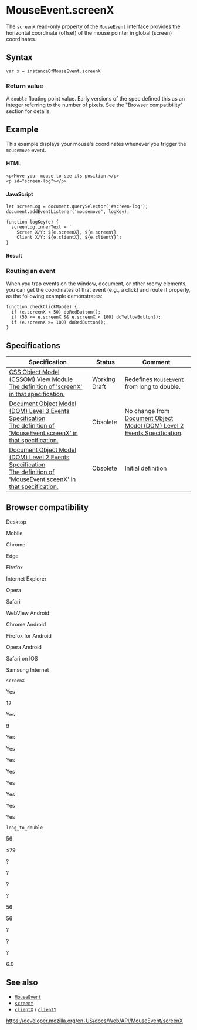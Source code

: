 # MouseEvent.screenX

The `screenX` read-only property of the [`MouseEvent`](../mouseevent) interface provides the horizontal coordinate (offset) of the mouse pointer in global (screen) coordinates.

## Syntax

    var x = instanceOfMouseEvent.screenX

### Return value

A `double` floating point value. Early versions of the spec defined this as an integer referring to the number of pixels. See the "Browser compatibility" section for details.

## Example

This example displays your mouse's coordinates whenever you trigger the `mousemove` event.

#### HTML

    <p>Move your mouse to see its position.</p>
    <p id="screen-log"></p>

#### JavaScript

    let screenLog = document.querySelector('#screen-log');
    document.addEventListener('mousemove', logKey);

    function logKey(e) {
      screenLog.innerText = `
        Screen X/Y: ${e.screenX}, ${e.screenY}
        Client X/Y: ${e.clientX}, ${e.clientY}`;
    }

#### Result

### Routing an event

When you trap events on the window, document, or other roomy elements, you can get the coordinates of that event (e.g., a click) and route it properly, as the following example demonstrates:

    function checkClickMap(e) {
      if (e.screenX < 50) doRedButton();
      if (50 <= e.screenX && e.screenX < 100) doYellowButton();
      if (e.screenX >= 100) doRedButton();
    }

## Specifications

<table><thead><tr class="header"><th>Specification</th><th>Status</th><th>Comment</th></tr></thead><tbody><tr class="odd"><td><a href="https://drafts.csswg.org/cssom-view/#dom-mouseevent-screenx">CSS Object Model (CSSOM) View Module<br />
<span class="small">The definition of 'screenX' in that specification.</span></a></td><td><span class="spec-wd">Working Draft</span></td><td>Redefines <a href="../mouseevent"><code>MouseEvent</code></a> from long to double.</td></tr><tr class="even"><td><a href="https://www.w3.org/TR/2014/WD-DOM-Level-3-Events-20140925/#widl-MouseEvent-screenX">Document Object Model (DOM) Level 3 Events Specification<br />
<span class="small">The definition of 'MouseEvent.screenX' in that specification.</span></a></td><td><span class="spec-obsolete">Obsolete</span></td><td>No change from <a href="https://www.w3.org/TR/DOM-Level-2-Events/events.html">Document Object Model (DOM) Level 2 Events Specification</a>.</td></tr><tr class="odd"><td><a href="https://www.w3.org/TR/DOM-Level-2-Events/events.html#Events-MouseEvent">Document Object Model (DOM) Level 2 Events Specification<br />
<span class="small">The definition of 'MouseEvent.sceenX' in that specification.</span></a></td><td><span class="spec-obsolete">Obsolete</span></td><td>Initial definition</td></tr></tbody></table>

## Browser compatibility

Desktop

Mobile

Chrome

Edge

Firefox

Internet Explorer

Opera

Safari

WebView Android

Chrome Android

Firefox for Android

Opera Android

Safari on IOS

Samsung Internet

`screenX`

Yes

12

Yes

9

Yes

Yes

Yes

Yes

Yes

Yes

Yes

Yes

`long_to_double`

56

≤79

?

?

?

?

56

56

?

?

?

6.0

## See also

- [`MouseEvent`](../mouseevent)
- [`screenY`](screeny)
- [`clientX`](clientx) / [`clientY`](clienty)

<a href="https://developer.mozilla.org/en-US/docs/Web/API/MouseEvent/screenX" class="_attribution-link">https://developer.mozilla.org/en-US/docs/Web/API/MouseEvent/screenX</a>
